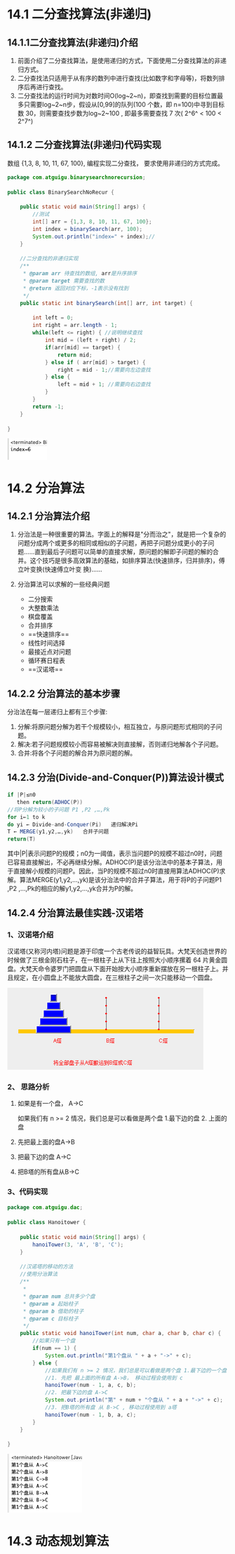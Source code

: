 # 14.1 二分查找算法(非递归)

## 14.1.1二分查找算法(非递归)介绍



1. 前面介绍了二分查找算法，是使用递归的方式，下面使用二分查找算法的非递归方式。
2. 二分查找法只适用于从有序的数列中进行查找(比如数字和字母等)，将数列排序后再进行查找。
3. 二分查找法的运行时间为对数时间O(log~2~n)，即查找到需要的目标位置最多只需要log~2~n步，假设从[0,99]的队列(100 个数，即 n=100)中寻到目标数 30，则需要查找步数为log~2~100 , 即最多需要查找 7 次( 2^6^ < 100 < 2^7^)



## 14.1.2 二分查找算法(非递归)代码实现



数组 {1,3, 8, 10, 11, 67, 100}, 编程实现二分查找， 要求使用非递归的方式完成。

```java
package com.atguigu.binarysearchnorecursion;

public class BinarySearchNoRecur {

	public static void main(String[] args) {
		//测试
		int[] arr = {1,3, 8, 10, 11, 67, 100};
		int index = binarySearch(arr, 100);
		System.out.println("index=" + index);//
	}
	
	//二分查找的非递归实现
	/**
	 * @param arr 待查找的数组, arr是升序排序
	 * @param target 需要查找的数
	 * @return 返回对应下标，-1表示没有找到
	 */
	public static int binarySearch(int[] arr, int target) {
		
		int left = 0;
		int right = arr.length - 1;
		while(left <= right) { //说明继续查找
			int mid = (left + right) / 2;
			if(arr[mid] == target) {
				return mid;
			} else if ( arr[mid] > target) {
				right = mid - 1;//需要向左边查找
			} else {
				left = mid + 1; //需要向右边查找
			}
		}
		return -1;
	}

}
```

![image-20191218215717212](images/image-20191218215717212.png)



# 14.2 分治算法

## 14.2.1 分治算法介绍



1. 分治法是一种很重要的算法。字面上的解释是"分而治之"，就是把一个复杂的问题分成两个或更多的相同或相似的子问题，再把子问题分成更小的子问题......直到最后子问题可以简单的直接求解，原问题的解即子问题的解的合并。这个技巧是很多高效算法的基础，如排序算法(快速排序，归并排序)，傅立叶变换(快速傅立叶变 换)......

2. 分治算法可以求解的一些经典问题
   - 二分搜索
   - 大整数乘法
   - 棋盘覆盖
   - 合并排序
   - ==快速排序==
   - 线性时间选择
   - 最接近点对问题
   - 循环赛日程表
   - ==汉诺塔==



## 14.2.2 分治算法的基本步骤



分治法在每一层递归上都有三个步骤:

1. 分解:将原问题分解为若干个规模较小，相互独立，与原问题形式相同的子问题。
2. 解决:若子问题规模较小而容易被解决则直接解，否则递归地解各个子问题。
3. 合并:将各个子问题的解合并为原问题的解。



## 14.2.3 分治(Divide-and-Conquer(P))算法设计模式



```java
if |P|≤n0
   then return(ADHOC(P))
//将P分解为较小的子问题 P1 ,P2 ,…,Pk
for i←1 to k
do yi ← Divide-and-Conquer(Pi)   递归解决Pi
T ← MERGE(y1,y2,…,yk)   合并子问题
return(T)
```

其中|P|表示问题P的规模；n0为一阈值，表示当问题P的规模不超过n0时，问题已容易直接解出，不必再继续分解。ADHOC(P)是该分治法中的基本子算法，用于直接解小规模的问题P。因此，当P的规模不超过n0时直接用算法ADHOC(P)求解。算法MERGE(y1,y2,…,yk)是该分治法中的合并子算法，用于将P的子问题P1 ,P2 ,…,Pk的相应的解y1,y2,…,yk合并为P的解。



## 14.2.4 分治算法最佳实践-汉诺塔

### 1、汉诺塔介绍



汉诺塔(又称河内塔)问题是源于印度一个古老传说的益智玩具。大梵天创造世界的时候做了三根金刚石柱子，在一根柱子上从下往上按照大小顺序摞着 64 片黄金圆盘。大梵天命令婆罗门把圆盘从下面开始按大小顺序重新摆放在另一根柱子上。并且规定，在小圆盘上不能放大圆盘，在三根柱子之间一次只能移动一个圆盘。

![image-20191218220609356](images/image-20191218220609356.png)



### 2、 思路分析



1. 如果是有一个盘， A->C

   如果我们有 n >= 2 情况，我们总是可以看做是两个盘 1.最下边的盘 2. 上面的盘

2. 先把最上面的盘A->B

3. 把最下边的盘 A->C

4. 把B塔的所有盘从B->C



### 3、代码实现



```java
package com.atguigu.dac;

public class Hanoitower {

	public static void main(String[] args) {
		hanoiTower(3, 'A', 'B', 'C');
	}
	
	//汉诺塔的移动的方法
	//使用分治算法
	/**
	 * 
	 * @param num 总共多少个盘
	 * @param a 起始柱子
	 * @param b 借助的柱子
	 * @param c 目标柱子
	 */
	public static void hanoiTower(int num, char a, char b, char c) {
		//如果只有一个盘
		if(num == 1) {
			System.out.println("第1个盘从 " + a + "->" + c);
		} else {
			//如果我们有 n >= 2 情况，我们总是可以看做是两个盘 1.最下边的一个盘 2. 上面的所有盘
			//1. 先把 最上面的所有盘 A->B， 移动过程会使用到 c
			hanoiTower(num - 1, a, c, b);
			//2. 把最下边的盘 A->C
			System.out.println("第" + num + "个盘从 " + a + "->" + c);
			//3. 把B塔的所有盘 从 B->C , 移动过程使用到 a塔  
			hanoiTower(num - 1, b, a, c);
		}
	}

}
```

![image-20191218221053414](images/image-20191218221053414.png)



# 14.3 动态规划算法

